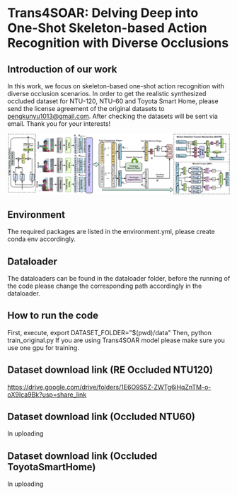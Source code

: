 # Trans4SOAR: Delving Deep into One-Shot Skeleton-based Action Recognition with Diverse Occlusions

## Introduction of our work
In this work, we focus on skeleton-based one-shot action recognition with diverse occlusion scenarios. In order to get the realistic synthesized occluded dataset for NTU-120, NTU-60 and Toyota Smart Home, please send the license agreement of the original datasets to pengkunyu1013@gmail.com. After checking the datasets will be sent via email. Thank you for your interests!

![plot](github_main.png)

## Environment
The required packages are listed in the environment.yml, please create conda env accordingly.

## Dataloader
The dataloaders can be found in the dataloader folder, before the running of the code please change the corresponding path accordingly in the dataloader.

## How to run the code
 First, execute,
 export DATASET_FOLDER="$(pwd)/data"
 Then, python train_original.py
 If you are using Trans4SOAR model please make sure you use one gpu for training.


## Dataset download link (RE Occluded NTU120)

https://drive.google.com/drive/folders/1E6O9S5Z-ZWTg6iHqZnTM-o-oX9Ica9Bk?usp=share_link

## Dataset download link (Occluded NTU60)

In uploading

## Dataset download link (Occluded ToyotaSmartHome)

In uploading
